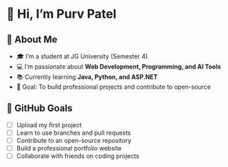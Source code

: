 # 👋 Hi, I’m Purv Patel  

## 🚀 About Me  
- 🎓 I’m a student at JG University (Semester 4)  
- 💻 I’m passionate about **Web Development, Programming, and AI Tools**  
- 📚 Currently learning **Java, Python, and ASP.NET**  
- 🎯 Goal: To build professional projects and contribute to open-source  

## 🌟 GitHub Goals  
- [ ] Upload my first project  
- [ ] Learn to use branches and pull requests  
- [ ] Contribute to an open-source repository  
- [ ] Build a professional portfolio website  
- [ ] Collaborate with friends on coding projects  
